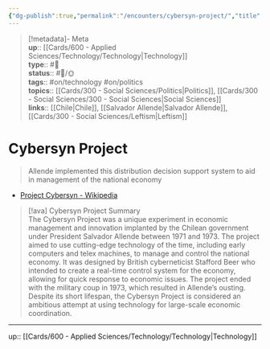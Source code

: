 ```yaml
---
{"dg-publish":true,"permalink":"/encounters/cybersyn-project/","title":"Cybersyn Project","tags":["📝","📝/🌞","on/politics","on/technology"]}
---
```



> [!metadata]- Meta  
> **up**:: [[Cards/600 - Applied Sciences/Technology/Technology\|Technology]]  
> **type**:: #📝  
> **status**:: #📝/🌞  
> **tags**::  #on/technology #on/politics  
> **topics**:: [[Cards/300 - Social Sciences/Politics\|Politics]], [[Cards/300 - Social Sciences/300 - Social Sciences\|Social Sciences]]  
> **links**:: [[Chile\|Chile]], [[Salvador Allende\|Salvador Allende]], [[Cards/300 - Social Sciences/Leftism\|Leftism]]

# Cybersyn Project

> Allende implemented this distribution decision support system to aid in management of the national economy

- [Project Cybersyn - Wikipedia](https://en.m.wikipedia.org/wiki/Project_Cybersyn)

> [!ava] Cybersyn Project Summary  
> The Cybersyn Project was a unique experiment in economic management and innovation implanted by the Chilean government under President Salvador Allende between 1971 and 1973. The project aimed to use cutting-edge technology of the time, including early computers and telex machines, to manage and control the national economy. It was designed by British cyberneticist Stafford Beer who intended to create a real-time control system for the economy, allowing for quick response to economic issues. The project ended with the military coup in 1973, which resulted in Allende’s ousting. Despite its short lifespan, the Cybersyn Project is considered an ambitious attempt at using technology for large-scale economic coordination.

---
up:: [[Cards/600 - Applied Sciences/Technology/Technology\|Technology]]

